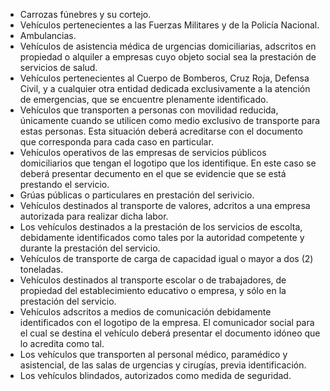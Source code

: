 - Carrozas fúnebres y su cortejo.
- Vehículos pertenecientes a las Fuerzas Militares y de la Policía Nacional.
- Ambulancias.
- Vehículos de asistencia médica de urgencias domiciliarias, adscritos en propiedad o alquiler a empresas cuyo objeto social sea la prestación de servicios de salud.
- Vehículos pertenecientes al Cuerpo de Bomberos, Cruz Roja, Defensa Civil, y a cualquier otra entidad dedicada exclusivamente a la atención de emergencias, que se encuentre plenamente identificado.
- Vehículos que transporten a personas con movilidad reducida, únicamente cuando se utilicen como medio exclusivo de transporte para estas personas. Esta situación deberá acreditarse con el documento que corresponda para cada caso en particular.
- Vehículos operativos de las empresas de servicios públicos domiciliarios que tengan el logotipo que los identifique. En este caso se deberá presentar decumento en el que se evidencie que se está prestando el servicio.
- Grúas públicas o particulares en prestación del serivicio.
- Vehículos destinados al transporte de valores, adcritos a una empresa autorizada para realizar dicha labor.
- Los vehículos destinados a la prestación de los servicios de escolta, debidamente identificados como tales por la autoridad competente y durante la prestación del servicio.
- Vehículos de transporte de carga de capacidad igual o mayor a dos (2) toneladas.
- Vehículos destinados al transporte escolar o de trabajadores, de propiedad del establecimiento educativo o empresa, y sólo en la prestación del servicio.
- Vehículos adscritos a medios de comunicación debidamente identificados con el logotipo de la empresa. El comunicador social para el cual se destina el vehículo deberá presentar el documento idóneo que lo acredita como tal.
- Los vehículos que transporten al personal médico, paramédico y asistencial, de las salas de urgencias y cirugías, previa identificación.
- Los vehículos blindados, autorizados como medida de seguridad.
